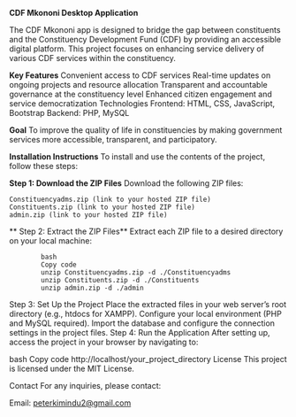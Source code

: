 **CDF Mkononi Desktop Application**

  The CDF Mkononi app is designed to bridge the gap between constituents and the Constituency Development Fund (CDF) by providing an accessible digital platform. This project focuses on       enhancing service delivery of various CDF services within the constituency.

**Key Features**
		Convenient access to CDF services
		Real-time updates on ongoing projects and resource allocation
		Transparent and accountable governance at the constituency level
		Enhanced citizen engagement and service democratization
		Technologies
		Frontend: HTML, CSS, JavaScript, Bootstrap
		Backend: PHP, MySQL

**Goal**
		To improve the quality of life in constituencies by making government services more accessible, transparent, and participatory.

**Installation Instructions**
		To install and use the contents of the project, follow these steps:


**Step 1: Download the ZIP Files**
	Download the following ZIP files:
	
	Constituencyadms.zip (link to your hosted ZIP file)
	Constituents.zip (link to your hosted ZIP file)
	admin.zip (link to your hosted ZIP file)
**	Step 2: Extract the ZIP Files**
			Extract each ZIP file to a desired directory on your local machine:
			
			bash
			Copy code
			unzip Constituencyadms.zip -d ./Constituencyadms
			unzip Constituents.zip -d ./Constituents
			unzip admin.zip -d ./admin

Step 3: Set Up the Project
Place the extracted files in your web server’s root directory (e.g., htdocs for XAMPP).
Configure your local environment (PHP and MySQL required).
Import the database and configure the connection settings in the project files.
Step 4: Run the Application
After setting up, access the project in your browser by navigating to:

bash
Copy code
http://localhost/your_project_directory
License
This project is licensed under the MIT License.

Contact
For any inquiries, please contact:

Email: peterkimindu2@gmail.com
